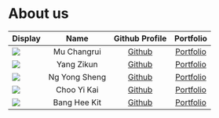 # About us

| Display                                             |     Name      |              Github Profile               |           Portfolio            |
|-----------------------------------------------------|:-------------:|:-----------------------------------------:|:------------------------------:|
| ![](https://via.placeholder.com/100.png?text=Photo) |  Mu Changrui  | [Github](https://github.com/Ch40gRv1-Mu)  |  [Portfolio](team/Ch40gRv1-Mu.md)  |
| ![](https://via.placeholder.com/100.png?text=Photo) |  Yang Zikun   |    [Github](https://github.com/Yzkkk)     |   [Portfolio](team/Zikun.md)   |
| ![](https://via.placeholder.com/100.png?text=Photo) | Ng Yong Sheng |   [Github](https://github.com/ngys117)    |  [Portfolio](team/ngys117.md)  |
| ![](https://via.placeholder.com/100.png?text=Photo) |  Choo Yi Kai  |  [Github](https://github.com/chooyikai/)  | [Portfolio](team/chooyikai.md) |
| ![](https://via.placeholder.com/100.png?text=Photo) | Bang Hee Kit  | [Github](https://github.com/heekit73098/) |  [Portfolio](Documents/GitHub/gmp_IOS/tp/docs/team/Ch40gRv1-Mu.md)  |
